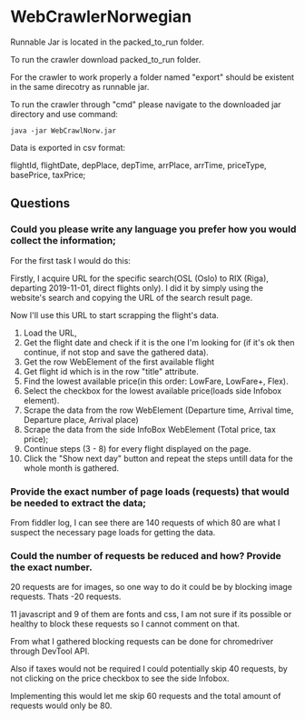 # WebCrawlerNorwegian

Runnable Jar is located in the packed_to_run folder.

To run the crawler download packed_to_run folder.

For the crawler to work properly a folder named "export" should be existent in the same direcotry as runnable jar. 

To run the crawler through "cmd" please navigate to the downloaded jar directory and use command: 
  
    java -jar WebCrawlNorw.jar
  
Data is exported in csv format:

flightId, flightDate, depPlace, depTime, arrPlace, arrTime, priceType, basePrice, taxPrice;

## Questions
### Could you please write any language you prefer how you would collect the information;

For the first task I would do this:

Firstly, I acquire URL for the specific search(OSL (Oslo) to RIX (Riga), departing 2019-11-01, direct flights only). I did it by simply using the website's search and copying the URL of the search result page.

Now I'll use this URL to start scrapping the flight's data.

1) Load the URL,
2) Get the flight date and check if it is the one I'm looking for (if it's ok then continue, if not stop and save the gathered data).
3) Get the row WebElement of the first available flight
4) Get flight id which is in the row "title" attribute.
5) Find the lowest available price(in this order: LowFare, LowFare+, Flex).
6) Select the checkbox for the lowest available price(loads side Infobox element).
7) Scrape the data from the row WebElement (Departure time, Arrival time, Departure place, Arrival place)
8) Scrape the data from the side InfoBox WebElement (Total price, tax price);
9) Continue steps (3 - 8) for every flight displayed on the page.
10) Click the "Show next day" button and repeat the steps untill data for the whole month is gathered. 

### Provide the exact number of page loads (requests) that would be needed to extract the data;

From fiddler log, I can see there are 140 requests of which 80 are what I suspect the necessary page loads for getting the data.

### Could the number of requests be reduced and how? Provide the exact number.

20 requests are for images, so one way to do it could be by blocking image requests. Thats -20 requests.

11 javascript and 9 of them are fonts and css, I am not sure if its possible or healthy to block these requests so I cannot comment on that.

From what I gathered blocking requests can be done for chromedriver through DevTool API.

Also if taxes would not be required I could potentially skip 40 requests, by not clicking on the price checkbox to see the side Infobox. 

Implementing this would let me skip 60 requests and the total amount of requests would only be 80.
